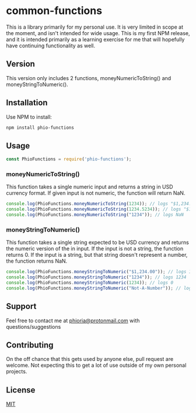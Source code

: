 # common-functions

This is a library primarily for my personal use.  It is very limited in scope at the moment, and isn't intended for wide usage.  This is my first NPM release, and it is intended primarily as a learning exercise for me that will hopefully have continuing functionality as well.

## Version

This version only includes 2 functions, moneyNumericToString() and moneyStringToNumeric().

## Installation

Use NPM to install:

```bash
npm install phio-functions
```

## Usage

```js script
const PhioFunctions = require('phio-functions');

```

### moneyNumericToString()

This function takes a single numeric input and returns a string in USD currency format.  If given input is not numeric, the function will return NaN.

```js script
console.log(PhioFunctions.moneyNumericToString(1234)); // logs "$1,234.00"
console.log(PhioFunctions.moneyNumericToString(1234.5234)); // logs "$1,234.52"
console.log(PhioFunctions.moneyNumericToString("1234")); // logs NaN
```

### moneyStringToNumeric()

This function takes a single string expected to be USD currency and returns the numeric version of the in input.  If the input is not a string, the function returns 0.  If the input is a string, but that string doesn't represent a number, the function returns NaN.

```js script
console.log(PhioFunctions.moneyStringToNumeric("$1,234.00")); // logs 1234
console.log(PhioFunctions.moneyStringToNumeric("1234")); // logs 1234
console.log(PhioFunctions.moneyStringToNumeric(1234)); // logs 0
console.log(PhioFunctions.moneyStringToNumeric("Not-A-Number")); // logs NaN
```

## Support

Feel free to contact me at phioria@protonmail.com with questions/suggestions

## Contributing

On the off chance that this gets used by anyone else, pull request are welcome.  Not expecting this to get a lot of use outside of my own personal projects.

## License
[MIT](https://choosealicense.com/licenses/mit/)